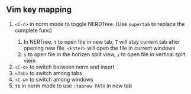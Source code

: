 ## Vim key mapping
1. `<C-n>` in  norm mode to toggle NERDTree. (Use `supertab` to replace the <C-n> complete func)
	1. In NERTree, `t` to open file in new tab, `T` will stay current tab after opening new file. `<Enter>` will open the file in current windows
	2. `s` to open file in the horizen split view, `i` to open file in vertical split viem
2. `<C-o>` to switch between norm and insert
3. `<Tab>` to switch among tabs
4. `<C-w>` to switch among windows
5. `tb` in norm mode to use `:tabnew PATH` in new tab

